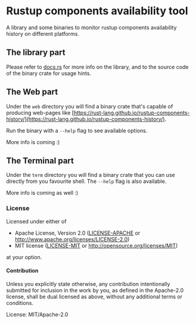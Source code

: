 # Rustup components availability tool

A library and some binaries to monitor rustup components availability history
on different platforms.

## The library part

Please refer to [docs.rs](https://docs.rs/rustup-available-packages) for more info on
the library, and to the source code of the binary crate for usage hints.

## The Web part

Under the `web` directory you will find a binary crate that's capable of
producing web-pages like
[https://rust-lang.github.io/rustup-components-history/](https://rust-lang.github.io/rustup-components-history/).

Run the binary with a `--help` flag to see available options.

More info is coming :)

## The Terminal part

Under the `term` directory you will find a binary crate that you can use
directly from you favourite shell. The `--help` flag is also available.

More info is coming as well :)

### License

Licensed under either of

 * Apache License, Version 2.0 ([LICENSE-APACHE](LICENSE-APACHE) or http://www.apache.org/licenses/LICENSE-2.0)
 * MIT license ([LICENSE-MIT](LICENSE-MIT) or http://opensource.org/licenses/MIT)

at your option.

#### Contribution

Unless you explicitly state otherwise, any contribution intentionally submitted
for inclusion in the work by you, as defined in the Apache-2.0 license, shall be dual licensed as above, without any
additional terms or conditions.

License: MIT/Apache-2.0
